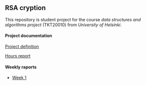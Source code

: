 ## RSA cryption

This repository is student project for the course *data structures and algorithms project* (TKT20010) from *University of Helsinki*.

#### Project documentation

[Project definition](https://github.com/Vesulius/RSA/tree/master/documentation/project_definition.md)

[Hours report](https://github.com/Vesulius/RSA/tree/master/documentation/hour_report.md)

#### Weekly raports

* [Week 1](https://github.com/Vesulius/RSA/tree/master/documentation/week_1.md)
